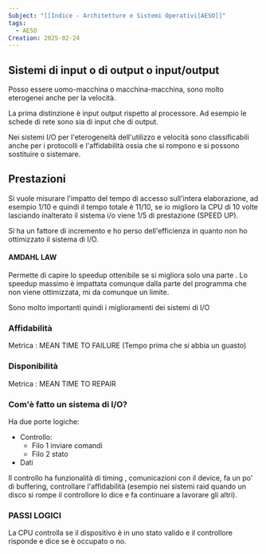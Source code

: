 ```yaml
---
Subject: "[[Indice - Architetture e Sistemi Operativi|AESO]]"
tags:
  - AESO
Creation: 2025-02-24
---
```

## Sistemi di input o di output o input/output

Posso essere uomo-macchina o macchina-macchina, sono molto eterogenei anche per la velocità.

La prima distinzione è input output rispetto al processore. 
Ad esempio le schede di rete sono sia di input che di output.

Nei sistemi I/O per l'eterogeneità dell'utilizzo e velocità sono classificabili anche per i protocolli e l'affidabilità ossia che si rompono e si possono sostituire o sistemare.

## Prestazioni

Si vuole misurare l'impatto del tempo di accesso sull'intera elaborazione, ad esempio 1/10 e quindi il tempo totale è 11/10, se io miglioro la CPU di 10 volte lasciando inalterato il sistema i/o viene 1/5 di prestazione (SPEED UP).

Si ha un fattore di incremento e ho perso dell'efficienza in quanto non ho ottimizzato il sistema di I/O.

#### AMDAHL LAW
Permette di capire lo speedup ottenibile se si migliora solo una parte . Lo speedup massimo è impattata comunque dalla parte del programma che non viene ottimizzata, mi da comunque un limite.

Sono molto importanti quindi i miglioramenti dei sistemi di I/O

### Affidabilità

Metrica : MEAN TIME TO FAILURE (Tempo prima che si abbia un guasto)

### Disponibilità

Metrica : MEAN TIME TO REPAIR


### Com'è fatto un sistema di I/O?

Ha due porte logiche:
- Controllo:
	- Filo 1 inviare comandi
	- Filo 2 stato
- Dati

Il controllo ha funzionalità di timing , comunicazioni con il device, fa un po' di buffering, controllare l'affidabilità (esempio nei sistemi raid quando un disco si rompe il controllore lo dice e fa continuare a lavorare gli altri).

### PASSI LOGICI

La CPU controlla se il dispositivo è in uno stato valido e il controllore risponde e dice se è occupato o no.